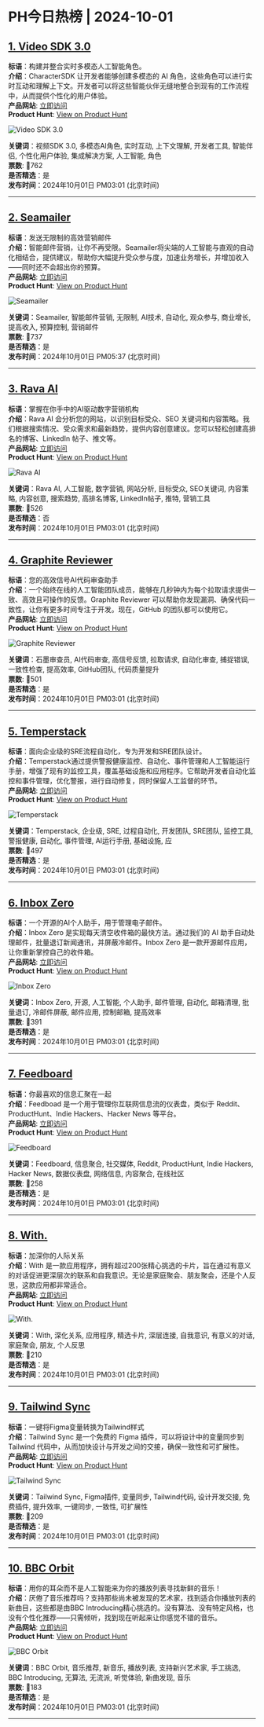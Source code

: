 # PH今日热榜 | 2024-10-01

## [1. Video SDK 3.0](https://www.producthunt.com/posts/video-sdk-3-0?utm_campaign=producthunt-api&utm_medium=api-v2&utm_source=Application%3A+linewalker+%28ID%3A+135281%29)  
**标语**：构建并整合实时多模态人工智能角色。  
**介绍**：CharacterSDK 让开发者能够创建多模态的 AI 角色，这些角色可以进行实时互动和理解上下文。开发者可以将这些智能伙伴无缝地整合到现有的工作流程中，从而提供个性化的用户体验。  
**产品网站**: [立即访问](https://www.producthunt.com/r/3FA5V4ZO5BQXTJ?utm_campaign=producthunt-api&utm_medium=api-v2&utm_source=Application%3A+linewalker+%28ID%3A+135281%29)  
**Product Hunt**: [View on Product Hunt](https://www.producthunt.com/posts/video-sdk-3-0?utm_campaign=producthunt-api&utm_medium=api-v2&utm_source=Application%3A+linewalker+%28ID%3A+135281%29)  

![Video SDK 3.0](https://ph-files.imgix.net/55cdcd37-9c80-44e7-ab78-f40ae04c98ec.png?auto=format&fit=crop&frame=1&h=512&w=1024)  

**关键词**：视频SDK 3.0, 多模态AI角色, 实时互动, 上下文理解, 开发者工具, 智能伴侣, 个性化用户体验, 集成解决方案, 人工智能, 角色  
**票数**: 🔺762  
**是否精选**：是  
**发布时间**：2024年10月01日 PM03:01 (北京时间)  

---

## [2. Seamailer](https://www.producthunt.com/posts/seamailer?utm_campaign=producthunt-api&utm_medium=api-v2&utm_source=Application%3A+linewalker+%28ID%3A+135281%29)  
**标语**：发送无限制的高效营销邮件  
**介绍**：智能邮件营销，让你不再受限。Seamailer将尖端的人工智能与直观的自动化相结合，提供建议，帮助你大幅提升受众参与度，加速业务增长，并增加收入——同时还不会超出你的预算。  
**产品网站**: [立即访问](https://www.producthunt.com/r/L2GJGVXULVEZO7?utm_campaign=producthunt-api&utm_medium=api-v2&utm_source=Application%3A+linewalker+%28ID%3A+135281%29)  
**Product Hunt**: [View on Product Hunt](https://www.producthunt.com/posts/seamailer?utm_campaign=producthunt-api&utm_medium=api-v2&utm_source=Application%3A+linewalker+%28ID%3A+135281%29)  

![Seamailer](https://ph-files.imgix.net/97aa992d-7a30-4602-8f0d-3ce369e83891.jpeg?auto=format&fit=crop&frame=1&h=512&w=1024)  

**关键词**：Seamailer, 智能邮件营销, 无限制, AI技术, 自动化, 观众参与, 商业增长, 提高收入, 预算控制, 营销邮件  
**票数**: 🔺737  
**是否精选**：是  
**发布时间**：2024年10月01日 PM05:37 (北京时间)  

---

## [3. Rava AI](https://www.producthunt.com/posts/rava?utm_campaign=producthunt-api&utm_medium=api-v2&utm_source=Application%3A+linewalker+%28ID%3A+135281%29)  
**标语**：掌握在你手中的AI驱动数字营销机构  
**介绍**：Rava AI 会分析您的网站，以识别目标受众、SEO 关键词和内容策略。我们根据搜索情况、受众需求和最新趋势，提供内容创意建议。您可以轻松创建高排名的博客、LinkedIn 帖子、推文等。  
**产品网站**: [立即访问](https://www.producthunt.com/r/JBJV27VFRPSK3Z?utm_campaign=producthunt-api&utm_medium=api-v2&utm_source=Application%3A+linewalker+%28ID%3A+135281%29)  
**Product Hunt**: [View on Product Hunt](https://www.producthunt.com/posts/rava?utm_campaign=producthunt-api&utm_medium=api-v2&utm_source=Application%3A+linewalker+%28ID%3A+135281%29)  

![Rava AI](https://ph-files.imgix.net/7f05941e-6952-45bc-a9d5-ca3664db6e01.png?auto=format&fit=crop&frame=1&h=512&w=1024)  

**关键词**：Rava AI, 人工智能, 数字营销, 网站分析, 目标受众, SEO关键词, 内容策略, 内容创意, 搜索趋势, 高排名博客, LinkedIn帖子, 推特, 营销工具  
**票数**: 🔺526  
**是否精选**：否  
**发布时间**：2024年10月01日 PM03:01 (北京时间)  

---

## [4. Graphite Reviewer](https://www.producthunt.com/posts/graphite-reviewer?utm_campaign=producthunt-api&utm_medium=api-v2&utm_source=Application%3A+linewalker+%28ID%3A+135281%29)  
**标语**：您的高效信号AI代码审查助手  
**介绍**：一个始终在线的人工智能团队成员，能够在几秒钟内为每个拉取请求提供一致、高效且可操作的反馈。Graphite Reviewer 可以帮助你发现漏洞、确保代码一致性，让你有更多时间专注于开发。现在，GitHub 的团队都可以使用它。  
**产品网站**: [立即访问](https://www.producthunt.com/r/IUEGYATDJ276AC?utm_campaign=producthunt-api&utm_medium=api-v2&utm_source=Application%3A+linewalker+%28ID%3A+135281%29)  
**Product Hunt**: [View on Product Hunt](https://www.producthunt.com/posts/graphite-reviewer?utm_campaign=producthunt-api&utm_medium=api-v2&utm_source=Application%3A+linewalker+%28ID%3A+135281%29)  

![Graphite Reviewer](https://ph-files.imgix.net/f2c983c7-f453-4101-8172-36615e9ae48d.jpeg?auto=format&fit=crop&frame=1&h=512&w=1024)  

**关键词**：石墨审查员, AI代码审查, 高信号反馈, 拉取请求, 自动化审查, 捕捉错误, 一致性检查, 提高效率, GitHub团队, 代码质量提升  
**票数**: 🔺501  
**是否精选**：是  
**发布时间**：2024年10月01日 PM03:01 (北京时间)  

---

## [5. Temperstack](https://www.producthunt.com/posts/temperstack?utm_campaign=producthunt-api&utm_medium=api-v2&utm_source=Application%3A+linewalker+%28ID%3A+135281%29)  
**标语**：面向企业级的SRE流程自动化，专为开发和SRE团队设计。  
**介绍**：Temperstack通过提供警报健康监控、自动化、事件管理和人工智能运行手册，增强了现有的监控工具，覆盖基础设施和应用程序。它帮助开发者自动化监控和事件管理，优化警报，进行自动修复，同时保留人工监督的环节。  
**产品网站**: [立即访问](https://www.producthunt.com/r/FNIBY7KLAQSR2J?utm_campaign=producthunt-api&utm_medium=api-v2&utm_source=Application%3A+linewalker+%28ID%3A+135281%29)  
**Product Hunt**: [View on Product Hunt](https://www.producthunt.com/posts/temperstack?utm_campaign=producthunt-api&utm_medium=api-v2&utm_source=Application%3A+linewalker+%28ID%3A+135281%29)  

![Temperstack](https://ph-files.imgix.net/c32ebee1-dbde-45f2-8289-9f65ae7c55c0.jpeg?auto=format&fit=crop&frame=1&h=512&w=1024)  

**关键词**：Temperstack, 企业级, SRE, 过程自动化, 开发团队, SRE团队, 监控工具, 警报健康, 自动化, 事件管理, AI运行手册, 基础设施, 应  
**票数**: 🔺497  
**是否精选**：是  
**发布时间**：2024年10月01日 PM03:01 (北京时间)  

---

## [6. Inbox Zero](https://www.producthunt.com/posts/inbox-zero-5?utm_campaign=producthunt-api&utm_medium=api-v2&utm_source=Application%3A+linewalker+%28ID%3A+135281%29)  
**标语**：一个开源的AI个人助手，用于管理电子邮件。  
**介绍**：Inbox Zero 是实现每天清空收件箱的最快方法。通过我们的 AI 助手自动处理邮件，批量退订新闻通讯，并屏蔽冷邮件。Inbox Zero 是一款开源邮件应用，让你重新掌控自己的收件箱。  
**产品网站**: [立即访问](https://www.producthunt.com/r/HP54XMRHJTDHVE?utm_campaign=producthunt-api&utm_medium=api-v2&utm_source=Application%3A+linewalker+%28ID%3A+135281%29)  
**Product Hunt**: [View on Product Hunt](https://www.producthunt.com/posts/inbox-zero-5?utm_campaign=producthunt-api&utm_medium=api-v2&utm_source=Application%3A+linewalker+%28ID%3A+135281%29)  

![Inbox Zero](https://ph-files.imgix.net/9239f902-68d8-4514-a869-703a48592af8.png?auto=format&fit=crop&frame=1&h=512&w=1024)  

**关键词**：Inbox Zero, 开源, 人工智能, 个人助手, 邮件管理, 自动化, 邮箱清理, 批量退订, 冷邮件屏蔽, 邮件应用, 控制邮箱, 提高效率  
**票数**: 🔺391  
**是否精选**：是  
**发布时间**：2024年10月01日 PM03:01 (北京时间)  

---

## [7. Feedboard](https://www.producthunt.com/posts/feedboard-2?utm_campaign=producthunt-api&utm_medium=api-v2&utm_source=Application%3A+linewalker+%28ID%3A+135281%29)  
**标语**：你最喜欢的信息汇聚在一起  
**介绍**：Feedboad 是一个用于管理你互联网信息流的仪表盘，类似于 Reddit、ProductHunt、Indie Hackers、Hacker News 等平台。  
**产品网站**: [立即访问](https://www.producthunt.com/r/AZYIKJIFW7EG5N?utm_campaign=producthunt-api&utm_medium=api-v2&utm_source=Application%3A+linewalker+%28ID%3A+135281%29)  
**Product Hunt**: [View on Product Hunt](https://www.producthunt.com/posts/feedboard-2?utm_campaign=producthunt-api&utm_medium=api-v2&utm_source=Application%3A+linewalker+%28ID%3A+135281%29)  

![Feedboard](https://ph-files.imgix.net/35aa4237-faac-41a2-9224-26c31927c16c.png?auto=format&fit=crop&frame=1&h=512&w=1024)  

**关键词**：Feedboard, 信息聚合, 社交媒体, Reddit, ProductHunt, Indie Hackers, Hacker News, 数据仪表盘, 网络信息, 内容聚合, 在线社区  
**票数**: 🔺258  
**是否精选**：是  
**发布时间**：2024年10月01日 PM03:01 (北京时间)  

---

## [8. With.](https://www.producthunt.com/posts/with-2?utm_campaign=producthunt-api&utm_medium=api-v2&utm_source=Application%3A+linewalker+%28ID%3A+135281%29)  
**标语**：加深你的人际关系  
**介绍**：With 是一款应用程序，拥有超过200张精心挑选的卡片，旨在通过有意义的对话促进更深层次的联系和自我意识。无论是家庭聚会、朋友聚会，还是个人反思，这款应用都非常适合。  
**产品网站**: [立即访问](https://www.producthunt.com/r/5PK2P3RTF2GWSD?utm_campaign=producthunt-api&utm_medium=api-v2&utm_source=Application%3A+linewalker+%28ID%3A+135281%29)  
**Product Hunt**: [View on Product Hunt](https://www.producthunt.com/posts/with-2?utm_campaign=producthunt-api&utm_medium=api-v2&utm_source=Application%3A+linewalker+%28ID%3A+135281%29)  

![With.](https://ph-files.imgix.net/5ac07556-c549-4403-9601-989877cb08be.jpeg?auto=format&fit=crop&frame=1&h=512&w=1024)  

**关键词**：With, 深化关系, 应用程序, 精选卡片, 深层连接, 自我意识, 有意义的对话, 家庭聚会, 朋友, 个人反思  
**票数**: 🔺210  
**是否精选**：是  
**发布时间**：2024年10月01日 PM03:01 (北京时间)  

---

## [9. Tailwind Sync](https://www.producthunt.com/posts/tailwind-sync?utm_campaign=producthunt-api&utm_medium=api-v2&utm_source=Application%3A+linewalker+%28ID%3A+135281%29)  
**标语**：一键将Figma变量转换为Tailwind样式  
**介绍**：Tailwind Sync 是一个免费的 Figma 插件，可以将设计中的变量同步到 Tailwind 代码中，从而加快设计与开发之间的交接，确保一致性和可扩展性。  
**产品网站**: [立即访问](https://www.producthunt.com/r/UD3LTABIIGIUW6?utm_campaign=producthunt-api&utm_medium=api-v2&utm_source=Application%3A+linewalker+%28ID%3A+135281%29)  
**Product Hunt**: [View on Product Hunt](https://www.producthunt.com/posts/tailwind-sync?utm_campaign=producthunt-api&utm_medium=api-v2&utm_source=Application%3A+linewalker+%28ID%3A+135281%29)  

![Tailwind Sync](https://ph-files.imgix.net/6fde2adf-44d9-4ede-88a2-08eff688d6f7.png?auto=format&fit=crop&frame=1&h=512&w=1024)  

**关键词**：Tailwind Sync, Figma插件, 变量同步, Tailwind代码, 设计开发交接, 免费插件, 提升效率, 一键同步, 一致性, 可扩展性  
**票数**: 🔺209  
**是否精选**：是  
**发布时间**：2024年10月01日 PM03:01 (北京时间)  

---

## [10. BBC Orbit](https://www.producthunt.com/posts/bbc-orbit?utm_campaign=producthunt-api&utm_medium=api-v2&utm_source=Application%3A+linewalker+%28ID%3A+135281%29)  
**标语**：用你的耳朵而不是人工智能来为你的播放列表寻找新鲜的音乐！  
**介绍**：厌倦了音乐推荐吗？支持那些尚未被发现的艺术家，找到适合你播放列表的新曲目，这些都是由BBC Introducing精心挑选的。没有算法、没有特定风格，也没有个性化推荐——只需倾听，找到现在听起来让你感觉不错的音乐。  
**产品网站**: [立即访问](https://www.producthunt.com/r/ILJLYWKURN2WTI?utm_campaign=producthunt-api&utm_medium=api-v2&utm_source=Application%3A+linewalker+%28ID%3A+135281%29)  
**Product Hunt**: [View on Product Hunt](https://www.producthunt.com/posts/bbc-orbit?utm_campaign=producthunt-api&utm_medium=api-v2&utm_source=Application%3A+linewalker+%28ID%3A+135281%29)  

![BBC Orbit](https://ph-files.imgix.net/acbfc0cd-8478-416a-999a-b203d13ed8a2.png?auto=format&fit=crop&frame=1&h=512&w=1024)  

**关键词**：BBC Orbit, 音乐推荐, 新音乐, 播放列表, 支持新兴艺术家, 手工挑选, BBC Introducing, 无算法, 无流派, 听觉体验, 新曲发现, 音乐  
**票数**: 🔺183  
**是否精选**：是  
**发布时间**：2024年10月01日 PM03:01 (北京时间)  

---

